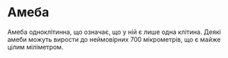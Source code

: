 # Амеба

Амеба одноклітинна, що означає, що у ній є лише одна клітина. Деякі амеби можуть
вирости до неймовірних 700 мікрометрів, що є майже цілим міліметром.
